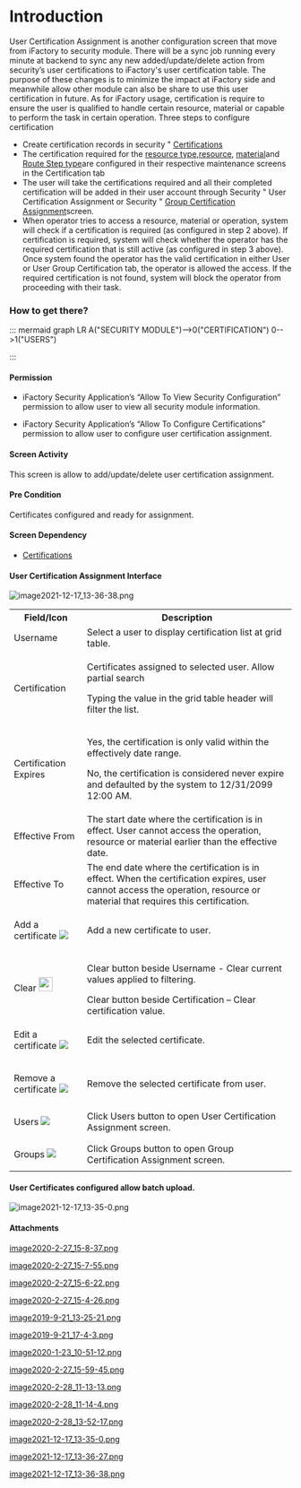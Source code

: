 # Introduction

User Certification Assignment is another configuration screen that move from iFactory to security module. There will be a sync job running every minute at backend to sync any new added/update/delete action from security’s user certifications to iFactory's user certification table. The purpose of these changes is to minimize the impact at iFactory side and meanwhile allow other module can also be share to use this user certification in future.
As for iFactory usage, certification is require to ensure the user is qualified to handle certain resource, material or capable to perform the task in certain operation.
Three steps to configure certification

- Create certification records in security "
[Certifications](/iFactory-JGP-MES/iFactory-JGP-MES-Home/iFactory-JGP-MS/Security-and-App-Configuration/Certifications.md)
- The certification required for the
[resource type,](/iFactory-JGP-MES/iFactory-JGP-MES-Home/iFactory-JGP-MS/CONTENT/Resource/Resources-Maintenance/Resource-Type.md)[resource](/iFactory-JGP-MES/iFactory-JGP-MES-Home/iFactory-JGP-MS/CONTENT/Resource/Resources-Maintenance.md), [material](/iFactory-JGP-MES/iFactory-JGP-MES-Home/iFactory-JGP-MS/CONTENT/Product/Material.md)and [Route Step type](/iFactory-JGP-MES/iFactory-JGP-MES-Home/iFactory-JGP-MS/CONTENT/Routing/Route-Step-Type.md)are configured in their respective maintenance screens in the Certification tab
- The user will take the certifications required and all their completed certification will be added in their user account through Security " User Certification Assignment or Security "
[Group Certification Assignment](/iFactory-JGP-MES/iFactory-JGP-MES-Home/iFactory-JGP-MS/Security-and-App-Configuration/Certifications/Group-Certification-Assignment.md)screen.
- When operator tries to access a resource, material or operation, system will check if a certification is required (as configured in step 2 above). If certification is required, system will check whether the operator has the required certification that is still active (as configured in step 3 above). Once system found the operator has the valid certification in either User or User Group Certification tab, the operator is allowed the access. If the required certification is not found, system will block the operator from proceeding with their task.


### **How to get there?** 



::: mermaid
graph LR
A("SECURITY MODULE")-->0("CERTIFICATION")
0-->1("USERS")

:::


#### Permission



- iFactory Security Application’s “Allow To View Security Configuration” permission to allow user to view all security module information.

- iFactory Security Application’s “Allow To Configure Certifications” permission to allow user to configure user certification assignment.


#### Screen Activity


This screen is allow to add/update/delete user certification assignment.


#### Pre Condition


Certificates configured and ready for assignment.


#### Screen Dependency



- [Certifications](/iFactory-JGP-MES/iFactory-JGP-MES-Home/iFactory-JGP-MS/Security-and-App-Configuration/Certifications.md)


#### User Certification Assignment Interface


![image2021-12-17_13-36-38.png](/.attachments/104923561.png)


<table class="wrapped confluenceTable"><colgroup><col /><col /></colgroup><tbody><tr><th class="confluenceTh">Field/Icon</th><th class="confluenceTh">Description</th></tr><tr><td colspan="1" class="confluenceTd">Username</td><td colspan="1" class="confluenceTd">Select a user to display certification list at grid table.</td></tr><tr><td class="confluenceTd">Certification</td><td class="confluenceTd"><p>Certificates assigned to selected user. Allow partial search</p><p>Typing the value in the grid table header will filter the list.</p></td></tr><tr><td class="confluenceTd">Certification Expires</td><td class="confluenceTd"><p>Yes, the certification is only valid within the effectively date range.</p><p>No, the certification is considered never expire and defaulted by the system to 12/31/2099 12:00 AM.</p></td></tr><tr><td colspan="1" class="confluenceTd">Effective From</td><td colspan="1" class="confluenceTd">The start date where the certification is in effect. User cannot access the operation, resource or material earlier than the effective date.</td></tr><tr><td colspan="1" class="confluenceTd">Effective To</td><td colspan="1" class="confluenceTd">The end date where the certification is in effect. When the certification expires, user cannot access the operation, resource or material that requires this certification.</td></tr><tr><td colspan="1" class="confluenceTd"><div class="content-wrapper"><p>Add a certificate <span class="confluence-embedded-file-wrapper"><img class="confluence-embedded-image confluence-thumbnail" src="https://dev.azure.com/jblprd/Production%20Systems-JGP/_apis/git/repositories/wiki-JGP iFactory/items?path=/.attachments/66093516.png&$format=octetStream" data-image-src="https://dev.azure.com/jblprd/Production%20Systems-JGP/_apis/git/repositories/wiki-JGP iFactory/items?path=/.attachments/66093516.png&$format=octetStream" data-unresolved-comment-count="0" data-linked-resource-id="66093516" data-linked-resource-version="1" data-linked-resource-type="attachment" data-linked-resource-default-alias="image2020-2-27-15-6-22.png" data-base-url="http://usplnd0wiki01:8090" data-linked-resource-content-type="image/png" data-linked-resource-container-id="66093513" data-linked-resource-container-version="7" /></span> </p></div></td><td colspan="1" class="confluenceTd">Add a new certificate to user.</td></tr><tr><td class="confluenceTd"><div class="content-wrapper"><p>Clear <span class="confluence-embedded-file-wrapper confluence-embedded-manual-size"><img class="confluence-embedded-image confluence-thumbnail confluence-external-resource" width="25" src="attachments/thumbnails/57639258/57639262" data-image-src="http://usplnd0wiki01:8090/download/thumbnails/57639258/image2019-9-21-13-31-3.png?version=1&modificationDate=1569043863991&api=v2" /></span> </p></div></td><td class="confluenceTd"><p>Clear button beside Username - Clear current values applied to filtering.</p>Clear button beside Certification – Clear certification value.</td></tr><tr><td colspan="1" class="confluenceTd"><div class="content-wrapper"><p>Edit a certificate <span class="confluence-embedded-file-wrapper"><img class="confluence-embedded-image confluence-thumbnail" src="https://dev.azure.com/jblprd/Production%20Systems-JGP/_apis/git/repositories/wiki-JGP iFactory/items?path=/.attachments/66093515.png&$format=octetStream" data-image-src="https://dev.azure.com/jblprd/Production%20Systems-JGP/_apis/git/repositories/wiki-JGP iFactory/items?path=/.attachments/66093515.png&$format=octetStream" data-unresolved-comment-count="0" data-linked-resource-id="66093515" data-linked-resource-version="1" data-linked-resource-type="attachment" data-linked-resource-default-alias="image2020-2-27-15-7-55.png" data-base-url="http://usplnd0wiki01:8090" data-linked-resource-content-type="image/png" data-linked-resource-container-id="66093513" data-linked-resource-container-version="7" /></span></p></div></td><td colspan="1" class="confluenceTd">Edit the selected certificate. </td></tr><tr><td colspan="1" class="confluenceTd"><div class="content-wrapper"><p>Remove a certificate <span class="confluence-embedded-file-wrapper"><img class="confluence-embedded-image confluence-thumbnail" src="https://dev.azure.com/jblprd/Production%20Systems-JGP/_apis/git/repositories/wiki-JGP iFactory/items?path=/.attachments/66093514.png&$format=octetStream" data-image-src="https://dev.azure.com/jblprd/Production%20Systems-JGP/_apis/git/repositories/wiki-JGP iFactory/items?path=/.attachments/66093514.png&$format=octetStream" data-unresolved-comment-count="0" data-linked-resource-id="66093514" data-linked-resource-version="1" data-linked-resource-type="attachment" data-linked-resource-default-alias="image2020-2-27-15-8-37.png" data-base-url="http://usplnd0wiki01:8090" data-linked-resource-content-type="image/png" data-linked-resource-container-id="66093513" data-linked-resource-container-version="7" /></span></p></div></td><td colspan="1" class="confluenceTd">Remove the selected certificate from user.</td></tr><tr><td colspan="1" class="confluenceTd"><div class="content-wrapper"><p>Users <span class="confluence-embedded-file-wrapper"><img class="confluence-embedded-image confluence-thumbnail" src="https://dev.azure.com/jblprd/Production%20Systems-JGP/_apis/git/repositories/wiki-JGP iFactory/items?path=/.attachments/66093559.png&$format=octetStream" data-image-src="https://dev.azure.com/jblprd/Production%20Systems-JGP/_apis/git/repositories/wiki-JGP iFactory/items?path=/.attachments/66093559.png&$format=octetStream" data-unresolved-comment-count="0" data-linked-resource-id="66093559" data-linked-resource-version="1" data-linked-resource-type="attachment" data-linked-resource-default-alias="image2020-2-28-11-13-13.png" data-base-url="http://usplnd0wiki01:8090" data-linked-resource-content-type="image/png" data-linked-resource-container-id="66093513" data-linked-resource-container-version="7" /></span></p></div></td><td colspan="1" class="confluenceTd">Click Users button to open User Certification Assignment screen.</td></tr><tr><td colspan="1" class="confluenceTd"><div class="content-wrapper"><p>Groups <span class="confluence-embedded-file-wrapper"><img class="confluence-embedded-image confluence-thumbnail" src="https://dev.azure.com/jblprd/Production%20Systems-JGP/_apis/git/repositories/wiki-JGP iFactory/items?path=/.attachments/66093560.png&$format=octetStream" data-image-src="https://dev.azure.com/jblprd/Production%20Systems-JGP/_apis/git/repositories/wiki-JGP iFactory/items?path=/.attachments/66093560.png&$format=octetStream" data-unresolved-comment-count="0" data-linked-resource-id="66093560" data-linked-resource-version="1" data-linked-resource-type="attachment" data-linked-resource-default-alias="image2020-2-28-11-14-4.png" data-base-url="http://usplnd0wiki01:8090" data-linked-resource-content-type="image/png" data-linked-resource-container-id="66093513" data-linked-resource-container-version="7" /></span></p></div></td><td colspan="1" class="confluenceTd">Click Groups button to open Group Certification Assignment screen.</td></tr></tbody></table>



#### User Certificates configured allow batch upload.


![image2021-12-17_13-35-0.png](/.attachments/104923559.png)




#### Attachments

[image2020-2-27_15-8-37.png](/.attachments/66093514.png)
[image2020-2-27_15-7-55.png](/.attachments/66093515.png)
[image2020-2-27_15-6-22.png](/.attachments/66093516.png)
[image2020-2-27_15-4-26.png](/.attachments/66093517.png)
[image2019-9-21_13-25-21.png](/.attachments/66093518.png)
[image2019-9-21_17-4-3.png](/.attachments/66093519.png)
[image2020-1-23_10-51-12.png](/.attachments/66093520.png)
[image2020-2-27_15-59-45.png](/.attachments/66093536.png)
[image2020-2-28_11-13-13.png](/.attachments/66093559.png)
[image2020-2-28_11-14-4.png](/.attachments/66093560.png)
[image2020-2-28_13-52-17.png](/.attachments/66093586.png)
[image2021-12-17_13-35-0.png](/.attachments/104923559.png)
[image2021-12-17_13-36-27.png](/.attachments/104923560.png)
[image2021-12-17_13-36-38.png](/.attachments/104923561.png)
